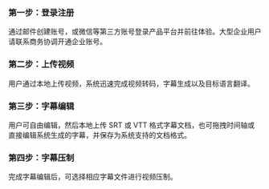 ﻿### 第一步：登录注册
通过邮件创建账号，或微信等第三方账号登录产品平台并前往体验。大型企业用户请联系商务协调开通企业账号。

### 第二步：上传视频
用户通过本地上传视频，系统迅速完成视频转码，字幕生成以及目标语言翻译。

### 第三步：字幕编辑
用户可自由编辑，然后本地上传 SRT 或 VTT 格式字幕文档，也可拖拽时间轴或直接编辑系统生成的字幕，并保存为系统支持的文档格式。

### 第四步：字幕压制
完成字幕编辑后，可选择相应字幕文件进行视频压制。